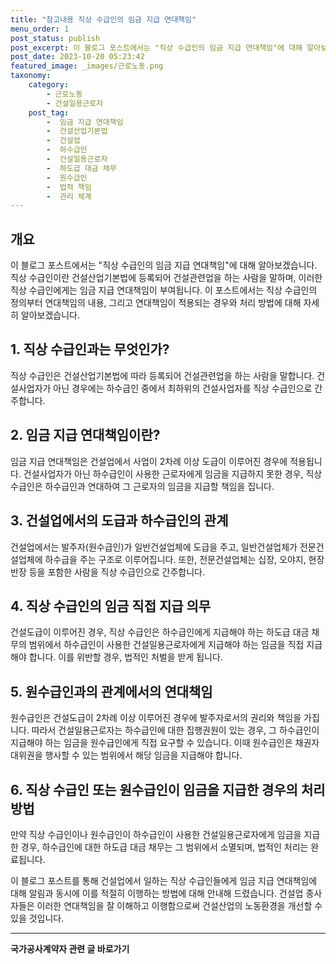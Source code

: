 ```yaml
---
title: "참고내용 직상 수급인의 임금 지급 연대책임"
menu_order: 1
post_status: publish
post_excerpt: 이 블로그 포스트에서는 "직상 수급인의 임금 지급 연대책임"에 대해 알아보겠습니다. 직상 수급인이란 건설산업기본법에 등록되어 건설관련업을 하는 사람을 말하며, 이러한 직상 수급인에게는 임금 지급 연대책임이 부여됩니다. 이 포스트에서는 직상 수급인의 정의부터 연대책임의 내용, 그리고 연대책임이 적용되는 경우와 처리 방법에 대해 자세히 알아보겠습니다.
post_date: 2023-10-20 05:23:42
featured_image: _images/근로노동.png
taxonomy:
    category:
        - 근로노동
        - 건설일용근로자
    post_tag:
        -  임금 지급 연대책임
        -  건설산업기본법
        -  건설업
        -  하수급인
        -  건설일용근로자
        -  하도급 대금 채무
        -  원수급인
        -  법적 책임
        -  관리 체계
---
```



## 개요
이 블로그 포스트에서는 "직상 수급인의 임금 지급 연대책임"에 대해 알아보겠습니다. 직상 수급인이란 건설산업기본법에 등록되어 건설관련업을 하는 사람을 말하며, 이러한 직상 수급인에게는 임금 지급 연대책임이 부여됩니다. 이 포스트에서는 직상 수급인의 정의부터 연대책임의 내용, 그리고 연대책임이 적용되는 경우와 처리 방법에 대해 자세히 알아보겠습니다.

## 1. 직상 수급인과는 무엇인가?
직상 수급인은 건설산업기본법에 따라 등록되어 건설관련업을 하는 사람을 말합니다. 건설사업자가 아닌 경우에는 하수급인 중에서 최하위의 건설사업자를 직상 수급인으로 간주합니다.

## 2. 임금 지급 연대책임이란?
임금 지급 연대책임은 건설업에서 사업이 2차례 이상 도급이 이루어진 경우에 적용됩니다. 건설사업자가 아닌 하수급인이 사용한 근로자에게 임금을 지급하지 못한 경우, 직상 수급인은 하수급인과 연대하여 그 근로자의 임금을 지급할 책임을 집니다.

## 3. 건설업에서의 도급과 하수급인의 관계
건설업에서는 발주자(원수급인)가 일반건설업체에 도급을 주고, 일반건설업체가 전문건설업체에 하수급을 주는 구조로 이루어집니다. 또한, 전문건설업체는 십장, 오야지, 현장반장 등을 포함한 사람을 직상 수급인으로 간주합니다.

## 4. 직상 수급인의 임금 직접 지급 의무
건설도급이 이루어진 경우, 직상 수급인은 하수급인에게 지급해야 하는 하도급 대금 채무의 범위에서 하수급인이 사용한 건설일용근로자에게 지급해야 하는 임금을 직접 지급해야 합니다. 이를 위반할 경우, 법적인 처벌을 받게 됩니다.

## 5. 원수급인과의 관계에서의 연대책임
원수급인은 건설도급이 2차례 이상 이루어진 경우에 발주자로서의 권리와 책임을 가집니다. 따라서 건설일용근로자는 하수급인에 대한 집행권원이 있는 경우, 그 하수급인이 지급해야 하는 임금을 원수급인에게 직접 요구할 수 있습니다. 이때 원수급인은 채권자대위권을 행사할 수 있는 범위에서 해당 임금을 지급해야 합니다.

## 6. 직상 수급인 또는 원수급인이 임금을 지급한 경우의 처리 방법
만약 직상 수급인이나 원수급인이 하수급인이 사용한 건설일용근로자에게 임금을 지급한 경우, 하수급인에 대한 하도급 대금 채무는 그 범위에서 소멸되며, 법적인 처리는 완료됩니다.

이 블로그 포스트를 통해 건설업에서 일하는 직상 수급인들에게 임금 지급 연대책임에 대해 알림과 동시에 이를 적절히 이행하는 방법에 대해 안내해 드렸습니다. 건설업 종사자들은 이러한 연대책임을 잘 이해하고 이행함으로써 건설산업의 노동환경을 개선할 수 있을 것입니다.
<!-- wp:separator -->
<hr class="wp-block-separator has-alpha-channel-opacity"/>
<!-- /wp:separator -->

<!-- wp:group {"backgroundColor":"base","layout":{"type":"constrained"}} -->
<div class="wp-block-group has-base-background-color has-background"><!-- wp:paragraph {"align":"center","fontSize":"medium"} -->
<p class="has-text-align-center has-large-font-size"><strong>국가공사계약자 관련 글 바로가기</strong></p>
<!-- /wp:paragraph -->


<!-- wp:latest-posts
{"categories":[{"id":6878,"count":19,"description":"","link":"https://uknowlaw.com/category/%ea%b5%ad%ea%b0%80%ea%b3%b5%ec%82%ac%ea%b3%84%ec%95%bd%ec%9e%90/","name":"국가공사계약자","slug":"국가공사계약자","taxonomy":"category","parent":0,"meta":[],"_links":{"self":[{"href":"https://uknowlaw.com/wp-json/wp/v2/categories/6878"}],"collection":[{"href":"https://uknowlaw.com/wp-json/wp/v2/categories"}],"about":[{"href":"https://uknowlaw.com/wp-json/wp/v2/taxonomies/category"}],"wp:post_type":[{"href":"https://uknowlaw.com/wp-json/wp/v2/posts?categories=6878"}],"curies":[{"name":"wp","href":"https://api.w.org/{rel}","templated":true}]}}],"postsToShow":100,"excerptLength":28,"postLayout":"grid","columns":2,"featuredImageAlign":"left","featuredImageSizeSlug":"large","fontSize":"small"} /--></div>
<!-- /wp:group -->